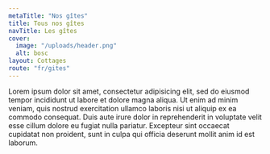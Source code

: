 ```yaml
---
metaTitle: "Nos gîtes"
title: Tous nos gîtes
navTitle: Les gîtes
cover:
  image: "/uploads/header.png"
  alt: bosc
layout: Cottages
route: "fr/gites"
---
```


Lorem ipsum dolor sit amet, consectetur adipisicing elit, sed do eiusmod tempor incididunt ut labore et dolore magna aliqua. Ut enim ad minim veniam, quis nostrud exercitation ullamco laboris nisi ut aliquip ex ea commodo consequat. Duis aute irure dolor in reprehenderit in voluptate velit esse cillum dolore eu fugiat nulla pariatur. Excepteur sint occaecat cupidatat non proident, sunt in culpa qui officia deserunt mollit anim id est laborum.
